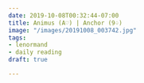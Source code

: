 ```yaml
---
date: 2019-10-08T00:32:44-07:00
title: Animus (A♡) | Anchor (9♤)
image: "/images/20191008_003742.jpg"
tags:
- lenormand
- daily reading
draft: true

---
```

